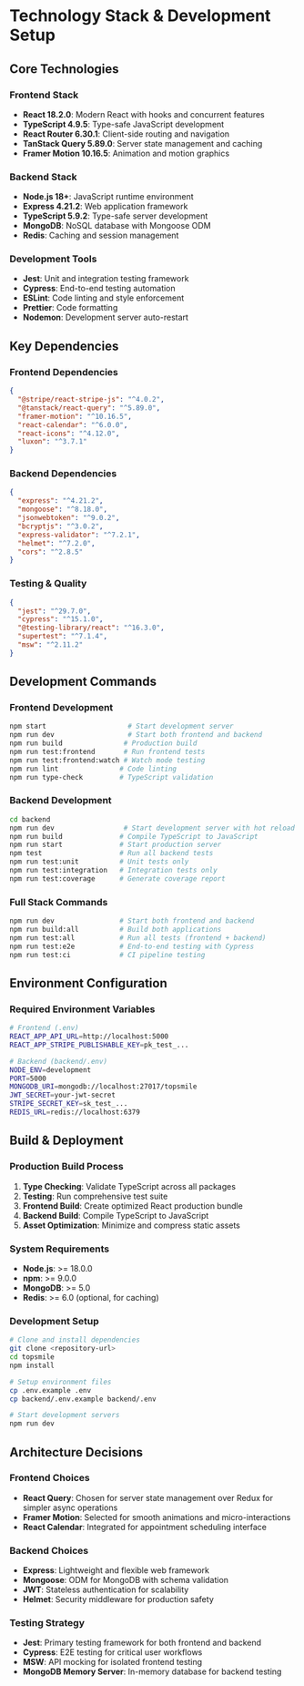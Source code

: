 # Technology Stack & Development Setup

## Core Technologies

### Frontend Stack
- **React 18.2.0**: Modern React with hooks and concurrent features
- **TypeScript 4.9.5**: Type-safe JavaScript development
- **React Router 6.30.1**: Client-side routing and navigation
- **TanStack Query 5.89.0**: Server state management and caching
- **Framer Motion 10.16.5**: Animation and motion graphics

### Backend Stack
- **Node.js 18+**: JavaScript runtime environment
- **Express 4.21.2**: Web application framework
- **TypeScript 5.9.2**: Type-safe server development
- **MongoDB**: NoSQL database with Mongoose ODM
- **Redis**: Caching and session management

### Development Tools
- **Jest**: Unit and integration testing framework
- **Cypress**: End-to-end testing automation
- **ESLint**: Code linting and style enforcement
- **Prettier**: Code formatting
- **Nodemon**: Development server auto-restart

## Key Dependencies

### Frontend Dependencies
```json
{
  "@stripe/react-stripe-js": "^4.0.2",
  "@tanstack/react-query": "^5.89.0",
  "framer-motion": "^10.16.5",
  "react-calendar": "^6.0.0",
  "react-icons": "^4.12.0",
  "luxon": "^3.7.1"
}
```

### Backend Dependencies
```json
{
  "express": "^4.21.2",
  "mongoose": "^8.18.0",
  "jsonwebtoken": "^9.0.2",
  "bcryptjs": "^3.0.2",
  "express-validator": "^7.2.1",
  "helmet": "^7.2.0",
  "cors": "^2.8.5"
}
```

### Testing & Quality
```json
{
  "jest": "^29.7.0",
  "cypress": "^15.1.0",
  "@testing-library/react": "^16.3.0",
  "supertest": "^7.1.4",
  "msw": "^2.11.2"
}
```

## Development Commands

### Frontend Development
```bash
npm start                    # Start development server
npm run dev                  # Start both frontend and backend
npm run build               # Production build
npm run test:frontend       # Run frontend tests
npm run test:frontend:watch # Watch mode testing
npm run lint               # Code linting
npm run type-check         # TypeScript validation
```

### Backend Development
```bash
cd backend
npm run dev                 # Start development server with hot reload
npm run build              # Compile TypeScript to JavaScript
npm run start              # Start production server
npm test                   # Run all backend tests
npm run test:unit          # Unit tests only
npm run test:integration   # Integration tests only
npm run test:coverage      # Generate coverage report
```

### Full Stack Commands
```bash
npm run dev                # Start both frontend and backend
npm run build:all          # Build both applications
npm run test:all           # Run all tests (frontend + backend)
npm run test:e2e           # End-to-end testing with Cypress
npm run test:ci            # CI pipeline testing
```

## Environment Configuration

### Required Environment Variables
```bash
# Frontend (.env)
REACT_APP_API_URL=http://localhost:5000
REACT_APP_STRIPE_PUBLISHABLE_KEY=pk_test_...

# Backend (backend/.env)
NODE_ENV=development
PORT=5000
MONGODB_URI=mongodb://localhost:27017/topsmile
JWT_SECRET=your-jwt-secret
STRIPE_SECRET_KEY=sk_test_...
REDIS_URL=redis://localhost:6379
```

## Build & Deployment

### Production Build Process
1. **Type Checking**: Validate TypeScript across all packages
2. **Testing**: Run comprehensive test suite
3. **Frontend Build**: Create optimized React production bundle
4. **Backend Build**: Compile TypeScript to JavaScript
5. **Asset Optimization**: Minimize and compress static assets

### System Requirements
- **Node.js**: >= 18.0.0
- **npm**: >= 9.0.0
- **MongoDB**: >= 5.0
- **Redis**: >= 6.0 (optional, for caching)

### Development Setup
```bash
# Clone and install dependencies
git clone <repository-url>
cd topsmile
npm install

# Setup environment files
cp .env.example .env
cp backend/.env.example backend/.env

# Start development servers
npm run dev
```

## Architecture Decisions

### Frontend Choices
- **React Query**: Chosen for server state management over Redux for simpler async operations
- **Framer Motion**: Selected for smooth animations and micro-interactions
- **React Calendar**: Integrated for appointment scheduling interface

### Backend Choices
- **Express**: Lightweight and flexible web framework
- **Mongoose**: ODM for MongoDB with schema validation
- **JWT**: Stateless authentication for scalability
- **Helmet**: Security middleware for production safety

### Testing Strategy
- **Jest**: Primary testing framework for both frontend and backend
- **Cypress**: E2E testing for critical user workflows
- **MSW**: API mocking for isolated frontend testing
- **MongoDB Memory Server**: In-memory database for backend testing